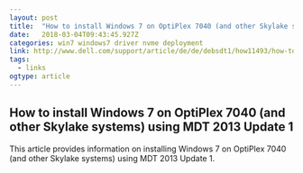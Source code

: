```yaml
---
layout: post 
title:  "How to install Windows 7 on OptiPlex 7040 (and other Skylake systems) using MDT 2013 Update 1" 
date:   2018-03-04T09:43:45.927Z 
categories: win7 windows7 driver nvme deployment
link: http://www.dell.com/support/article/de/de/debsdt1/how11493/how-to-install-windows-7-on-optiplex-7040-and-other-skylake-systems-using-mdt-2013-update-1?lang=en 
tags:
  - links
ogtype: article 
---
```


## How to install Windows 7 on OptiPlex 7040 (and other Skylake systems) using MDT 2013 Update 1

This article provides information on installing Windows 7 on OptiPlex 7040 (and other Skylake systems) using MDT 2013 Update 1.
